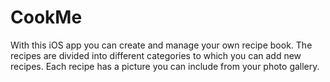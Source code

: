 # CookMe

With this iOS app you can create and manage your own recipe book. The recipes are divided into different categories to which you can add new recipes. Each recipe has a picture you can include from your photo gallery.
